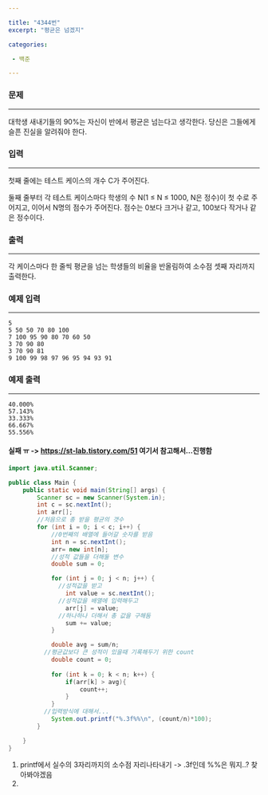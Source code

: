 ```yaml
---

title: "4344번"
excerpt: "평균은 넘겠지"

categories:

 - 백준 

---
```


### 문제

---

대학생 새내기들의 90%는 자신이 반에서 평균은 넘는다고 생각한다. 당신은 그들에게 슬픈 진실을 알려줘야 한다.



### 입력

---

첫째 줄에는 테스트 케이스의 개수 C가 주어진다.

둘째 줄부터 각 테스트 케이스마다 학생의 수 N(1 ≤ N ≤ 1000, N은 정수)이 첫 수로 주어지고, 이어서 N명의 점수가 주어진다. 점수는 0보다 크거나 같고, 100보다 작거나 같은 정수이다.



### 출력

---

각 케이스마다 한 줄씩 평균을 넘는 학생들의 비율을 반올림하여 소수점 셋째 자리까지 출력한다.



### 예제 입력

---

```
5
5 50 50 70 80 100
7 100 95 90 80 70 60 50
3 70 90 80
3 70 90 81
9 100 99 98 97 96 95 94 93 91
```



### 예제 출력

---

```
40.000%
57.143%
33.333%
66.667%
55.556%
```



#### 실패 ㅠ -> https://st-lab.tistory.com/51 여기서 참고해서...진행함

```java
import java.util.Scanner;

public class Main {
    public static void main(String[] args) {
        Scanner sc = new Scanner(System.in);
        int c = sc.nextInt();
        int arr[];
        //처음으로 총 받을 평균의 갯수
        for (int i = 0; i < c; i++) {
            //0번째의 배열에 들어갈 숫자를 받음
            int n = sc.nextInt();
            arr= new int[n];
            //성적 값들을 더해둘 변수
            double sum = 0;

            for (int j = 0; j < n; j++) {
              //성적값을 받고
                int value = sc.nextInt();
              //성적값을 배열에 입력해두고
                arr[j] = value;
              //하나하나 더해서 총 값을 구해둠
                sum += value;
            }

            double avg = sum/n;
          //평균값보다 큰 성적이 있을때 기록해두기 위한 count
            double count = 0;
            
            for (int k = 0; k < n; k++) {
                if(arr[k] > avg){
                    count++;
                }
            }
          //입력방식에 대해서... 
            System.out.printf("%.3f%%\n", (count/n)*100);
        }

    }
}

```



1. printf에서 실수의 3자리까지의 소수점 자리나타내기 -> .3f인데 %%은 뭐지..? 찾아봐야겠음
2. 
